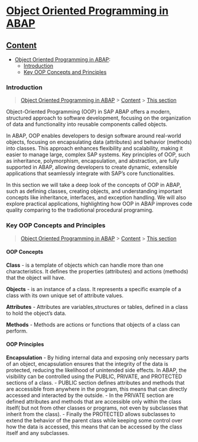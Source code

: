 # [Object Oriented Programming in ABAP](#ABAP_OO)


## [Content](#content)

- [Object Oriented Programming in ABAP](ABAP_OO.md):
    - [Introduction](#introduction)
    - [Key OOP Concepts and Principles](#core)
 

### Introduction

> [Object Oriented Programming in ABAP](#ABAP_OO) > [Content](#content) > [This section](#Introduction)

Object-Oriented Programming (OOP) in SAP ABAP offers a modern, structured approach to software development, focusing on the organization of data and functionality into reusable components called objects.

In ABAP, OOP enables developers to design software around real-world objects, focusing on encapsulating data (attributes) and behavior (methods) into classes. This approach enhances flexibility and scalability, making it easier to manage large, complex SAP systems. Key principles of OOP, such as inheritance, polymorphism, encapsulation, and abstraction, are fully supported in ABAP, allowing developers to create dynamic, extensible applications that seamlessly integrate with SAP’s core functionalities.

In this section we will take a deep look of the concepts of OOP in ABAP, such as defining classes, creating objects, and understanding important concepts like inheritance, interfaces, and exception handling. We will also explore practical applications, highlighting how OOP in ABAP improves code quality comparing to the tradiotional procedural programing. 

### Key OOP Concepts and Principles

> [Object Oriented Programming in ABAP](#ABAP_OO) > [Content](#content) > [This section](#core)

#### OOP Concepts

**Class** - is a template of objects which can handle more than one characteristics. It defines the properties (attributes) and actions (methods) that the object will have.

**Objects** - is an instance of a class. It represents a specific example of a class with its own unique set of attribute values.

**Attributes** - Attributes are variables,structures or tables, defined in a class to hold the object’s data.

**Methods** - Methods are actions or functions that objects of a class can perform. 


#### OOP Principles

**Encapsulation** - By hiding internal data and exposing only necessary parts of an object, encapsulation ensures that the integrity of the data is protected, reducing the likelihood of unintended side effects. In ABAP, the visibility can be controlled using the PUBLIC, PRIVATE, and PROTECTED sections of a class. 
    - PUBLIC section defines attributes and methods that are accessible from anywhere in the program,  this means that can directly accessed and interacted by the outside. 
    - In the PRIVATE section are defined attributes and methods that are accessible only within the class itself( but not from other classes or programs, not even by subclasses that inherit from the class). 
    - Finally the PROTECTED allows subclasses to extend the behavior of the parent class while keeping some control over how the data is accessed, this means that can be accessed by the class itself and any subclasses. 

